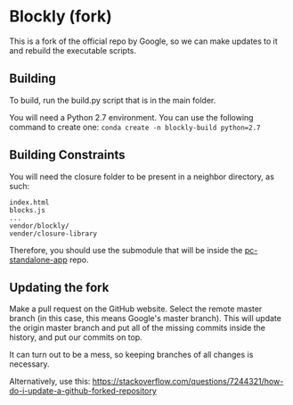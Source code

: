 # Blockly (fork)
This is a fork of the official repo by Google, so we can make updates to it and rebuild the executable scripts.

## Building
To build, run the build.py script that is in the main folder.

You will need a Python 2.7 environment. You can use the following command to create one:
`conda create -n blockly-build python=2.7`

## Building Constraints
You will need the closure folder to be present in a neighbor directory, as such:
```
index.html
blocks.js
...
vendor/blockly/
vender/closure-library
```
Therefore, you should use the submodule that will be inside the [pc-standalone-app](https://github.com/ShapeRobotics/pc-standalone-app) repo.

## Updating the fork
Make a pull request on the GitHub website. Select the remote master branch (in this case, this means Google's master branch). This will update the origin master branch and put all of the missing commits inside the history, and put our commits on top.

It can turn out to be a mess, so keeping branches of all changes is necessary.

Alternatively, use this:
https://stackoverflow.com/questions/7244321/how-do-i-update-a-github-forked-repository
